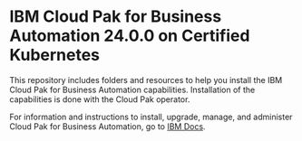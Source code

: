 # IBM Cloud Pak for Business Automation 24.0.0 on Certified Kubernetes

This repository includes folders and resources to help you install the IBM Cloud Pak for Business Automation capabilities. Installation of the capabilities is done with the Cloud Pak operator.

For information and instructions to install, upgrade, manage, and administer Cloud Pak for Business Automation, go to [IBM Docs](https://www.ibm.com/docs/en/cloud-paks/cp-biz-automation/24.0.0?topic=automation-installing).
